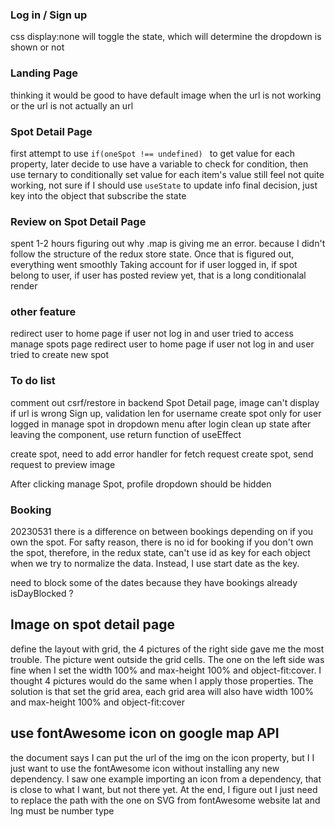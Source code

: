 ### Log in / Sign up
css display:none will toggle the state, which will determine the dropdown is shown or not


### Landing Page
thinking it would be good to have default image when the url is not working or the url is not actually an url

### Spot Detail Page
first attempt to use ```if(oneSpot !== undefined) ``` to get value for each property, later decide to use have a variable to check for condition, then use ternary to conditionally set value for each item's value
still feel not quite working, not sure if I should use ```useState``` to update info
final decision, just key into the object that subscribe the state

### Review on Spot Detail Page
spent 1-2 hours figuring out why .map is giving me an error.
because I didn't follow the structure of the redux store state.
Once that is figured out, everything went smoothly
Taking account for if user logged in, if spot belong to user, if user has posted review yet, that is a long conditionalal render


### other feature
redirect user to home page if user not log in and user tried to access manage spots page
redirect user to home page if user not log in and user tried to create new spot


### To do list
comment out csrf/restore in backend
Spot Detail page, image can't display if url is wrong
Sign up, validation len for username
create spot only for user logged in
manage spot in dropdown menu after login
clean up state after leaving the component, use return function of useEffect

create spot, need to add error handler for fetch request
create spot, send request to preview image

After clicking manage Spot, profile dropdown should be hidden


### Booking
20230531
there is a difference on between bookings depending on if you own the spot.
For safty reason, there is no id for booking if you don't own the spot, therefore, in the redux state, can't use id as key for each object when we try to normalize the data. Instead, I use start date as the key.

need to block some of the dates because they have bookings already
isDayBlocked ?


## Image on spot detail page
define the layout with grid, the 4 pictures of the right side gave me the most trouble. The picture went outside the grid cells.
The one on the left side was fine when I set the width 100% and max-height 100% and object-fit:cover.
I thought 4 pictures would do the same when I apply those properties.
The solution is that set the grid area, each grid area will also have width 100% and max-height 100% and object-fit:cover

## use fontAwesome icon on google map API
the document says I can put the url of the img on the icon property, but I I just want to use the fontAwesome icon without installing any new dependency.
I saw one example importing an icon from a dependency, that is close to what I want, but not there yet.
At the end, I figure out I just need to replace the path with the one on SVG from fontAwesome website
lat and lng must be number type
